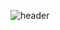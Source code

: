 ![header](https://capsule-render.vercel.app/api?type=venom&height=300&color=0:C8D6B5,100:8FBBCC&text=itsme&fontColor=434343)

<!--
**soconzan/soconzan** is a ✨ _special_ ✨ repository because its `README.md` (this file) appears on your GitHub profile.

Here are some ideas to get you started:

- 🔭 I’m currently working on ...
- 🌱 I’m currently learning ...
- 👯 I’m looking to collaborate on ...
- 🤔 I’m looking for help with ...
- 💬 Ask me about ...
- 📫 How to reach me: ...
- 😄 Pronouns: ...
- ⚡ Fun fact: ...
-->
